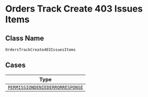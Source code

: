 
# Orders Track Create 403 Issues Items

## Class Name

`OrdersTrackCreate403IssuesItems`

## Cases

| Type |
|  --- |
| [`PERMISSIONDENIEDERRORRESPONSE`](../../../doc/models/permissiondeniederrorresponse.md) |

